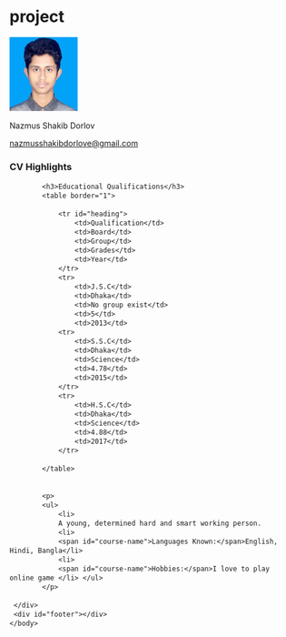 # project 
<html>
 <head>

<title>biodata</title> 
</head>
<body>
<img src="sakib.jpg" style="width:120px;height:130px;">
<div id="header">
<p id="name">Nazmus Shakib Dorlov</p>
         <a href="mailto:nazmusshakibdorlove@gmail.com target="_blank"><p id="email">nazmusshakibdorlove@gmail.com</p></a>
     </div>
     <div class="left">
     </div>
     <div class="right">
            <h3>CV Highlights</h3>
             
            
            <h3>Educational Qualifications</h3>
            <table border="1">
                  
                <tr id="heading">
                    <td>Qualification</td>
                    <td>Board</td>
                    <td>Group</td>
                    <td>Grades</td>
                    <td>Year</td>
                </tr>
                <tr>
                    <td>J.S.C</td>
                    <td>Dhaka</td>
                    <td>No group exist</td>
                    <td>5</td>
                    <td>2013</td>
                <tr>
                    <td>S.S.C</td>
                    <td>Dhaka</td>
                    <td>Science</td>
                    <td>4.78</td>
                    <td>2015</td>
                </tr>
                <tr>
                    <td>H.S.C</td>
                    <td>Dhaka</td>
                    <td>Science</td>
                    <td>4.88</td>
                    <td>2017</td>
                </tr>
               
            </table>
           
            
            <p>
            <ul>
                <li>
                A young, determined hard and smart working person.
                <li>
                <span id="course-name">Languages Known:</span>English, Hindi, Bangla</li>
                <li>
                <span id="course-name">Hobbies:</span>I love to play online game </li> </ul>
            </p>
           
     </div>
     <div id="footer"></div>
    </body>
</html>
